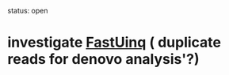 status: open
# investigate [FastUinq](http://journals.plos.org/plosone/article?id=10.1371/journal.pone.0052249) ( duplicate reads for denovo analysis'?)
